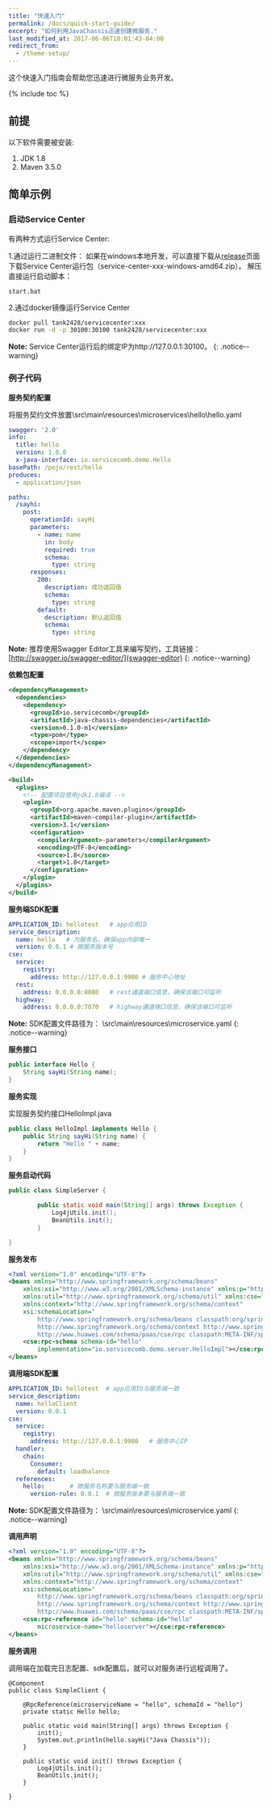 ```yaml
---
title: "快速入门"
permalink: /docs/quick-start-guide/
excerpt: "如何利用JavaChassis迅速创建微服务."
last_modified_at: 2017-06-06T10:01:43-04:00
redirect_from:
  - /theme-setup/
---
```


这个快速入门指南会帮助您迅速进行微服务业务开发。

{% include toc %}

## 前提
以下软件需要被安装:


1. JDK 1.8
2. Maven 3.5.0 


## 简单示例
### 启动Service Center

有两种方式运行Service Center:

1.通过运行二进制文件：
如果在windows本地开发，可以直接下载从[release](https://github.com/servicecomb/service-center/releases/)页面下载Service Center运行包（service-center-xxx-windows-amd64.zip）。
解压直接运行启动脚本：
```
start.bat
```


2.通过docker镜像运行Service Center

```bash
docker pull tank2428/servicecenter:xxx
docker run -d -p 30100:30100 tank2428/servicecenter:xxx
```

**Note:** Service Center运行后的绑定IP为http://127.0.0.1:30100。
{: .notice--warning}

### 例子代码

**服务契约配置**

将服务契约文件放置\src\main\resources\microservices\hello\hello.yaml

```yaml
swagger: '2.0'
info:
  title: hello
  version: 1.0.0
  x-java-interface: io.servicecomb.demo.Hello
basePath: /pojo/rest/hello
produces:
  - application/json

paths:
  /sayhi:
    post:
      operationId: sayHi
      parameters:
        - name: name
          in: body
          required: true
          schema:
            type: string
      responses:
        200:
          description: 成功返回值
          schema:
            type: string
        default:
          description: 默认返回值
          schema:
            type: string
```
**Note:** 推荐使用Swagger Editor工具来编写契约，工具链接：[http://swagger.io/swagger-editor/](swagger-editor)
{: .notice--warning}

**依赖包配置**

```xml
<dependencyManagement>
  <dependencies>
    <dependency>
      <groupId>io.servicecomb</groupId>
      <artifactId>java-chassis-dependencies</artifactId>
      <version>0.1.0-m1</version>
      <type>pom</type>
      <scope>import</scope>
    </dependency>
  </dependencies>
</dependencyManagement>

<build>
  <plugins>
    <!-- 配置项目使用jdk1.8编译 -->
    <plugin>
      <groupId>org.apache.maven.plugins</groupId>
      <artifactId>maven-compiler-plugin</artifactId>
      <version>3.1</version>
      <configuration>
        <compilerArgument>-parameters</compilerArgument>
        <encoding>UTF-8</encoding>
        <source>1.8</source>
        <target>1.8</target>
      </configuration>
    </plugin>
  </plugins>
</build>
```

**服务端SDK配置**

```yaml
APPLICATION_ID: hellotest   # app应用ID
service_description:
  name: hello   # 为服务名，确保app内部唯一
  version: 0.0.1 # 微服务版本号
cse:
  service:
    registry:
      address: http://127.0.0.1:9980 # 服务中心地址
  rest:
    address: 0.0.0.0:8080   # rest通道端口信息，确保该端口可监听
  highway:
    address: 0.0.0.0:7070   # highway通道端口信息，确保该端口可监听
```

**Note:** SDK配置文件路径为： \src\main\resources\microservice.yaml
{: .notice--warning}


**服务接口**

```java
public interface Hello {
    String sayHi(String name);
}
```

**服务实现**

实现服务契约接口HelloImpl.java

```java
public class HelloImpl implements Hello {
    public String sayHi(String name) {
        return "Hello " + name;
    }
}
```

**服务启动代码**


```java
public class SimpleServer {

        public static void main(String[] args) throws Exception {
            Log4jUtils.init();
            BeanUtils.init();
        }

}
```


**服务发布**

```xml
<?xml version="1.0" encoding="UTF-8"?>
<beans xmlns="http://www.springframework.org/schema/beans"
	xmlns:xsi="http://www.w3.org/2001/XMLSchema-instance" xmlns:p="http://www.springframework.org/schema/p"
	xmlns:util="http://www.springframework.org/schema/util" xmlns:cse="http://www.huawei.com/schema/paas/cse/rpc"
	xmlns:context="http://www.springframework.org/schema/context"
	xsi:schemaLocation="
		http://www.springframework.org/schema/beans classpath:org/springframework/beans/factory/xml/spring-beans-3.0.xsd
		http://www.springframework.org/schema/context http://www.springframework.org/schema/context/spring-context-3.0.xsd
		http://www.huawei.com/schema/paas/cse/rpc classpath:META-INF/spring/spring-paas-cse-rpc-1.0.xsd">
	<cse:rpc-schema schema-id="hello"
		implementation="io.servicecomb.demo.server.HelloImpl"></cse:rpc-schema>
</beans>
```

**调用端SDK配置**

```yaml
APPLICATION_ID: hellotest  # app应用ID与服务端一致
service_description:
  name: helloClient
  version: 0.0.1
cse:
  service:
    registry:
      address: http://127.0.0.1:9980   # 服务中心IP
  handler:
    chain:
      Consumer:
        default: loadbalance
  references:
    hello:       # 微服务名称要与服务端一致
      version-rule: 0.0.1  # 微服务版本要与服务端一致
```

**Note:** SDK配置文件路径为： \src\main\resources\microservice.yaml
{: .notice--warning}


**调用声明**

```xml
<?xml version="1.0" encoding="UTF-8"?>
<beans xmlns="http://www.springframework.org/schema/beans"
    xmlns:xsi="http://www.w3.org/2001/XMLSchema-instance" xmlns:p="http://www.springframework.org/schema/p"
    xmlns:util="http://www.springframework.org/schema/util" xmlns:cse="http://www.huawei.com/schema/paas/cse/rpc"
    xmlns:context="http://www.springframework.org/schema/context"
    xsi:schemaLocation="
        http://www.springframework.org/schema/beans classpath:org/springframework/beans/factory/xml/spring-beans-3.0.xsd
        http://www.springframework.org/schema/context http://www.springframework.org/schema/context/spring-context-3.0.xsd
        http://www.huawei.com/schema/paas/cse/rpc classpath:META-INF/spring/spring-paas-cse-rpc-1.0.xsd">
    <cse:rpc-reference id="hello" schema-id="hello"
        microservice-name="helloserver"></cse:rpc-reference>
</beans>

```

**服务调用**

调用端在加载完日志配置、sdk配置后，就可以对服务进行远程调用了。

```
@Component
public class SimpleClient {

    @RpcReference(microserviceName = "hello", schemaId = "hello")
    private static Hello hello;

    public static void main(String[] args) throws Exception {
        init();
        System.out.println(hello.sayHi("Java Chassis"));
    }

    public static void init() throws Exception {
        Log4jUtils.init();
        BeanUtils.init();
    }

}
```

